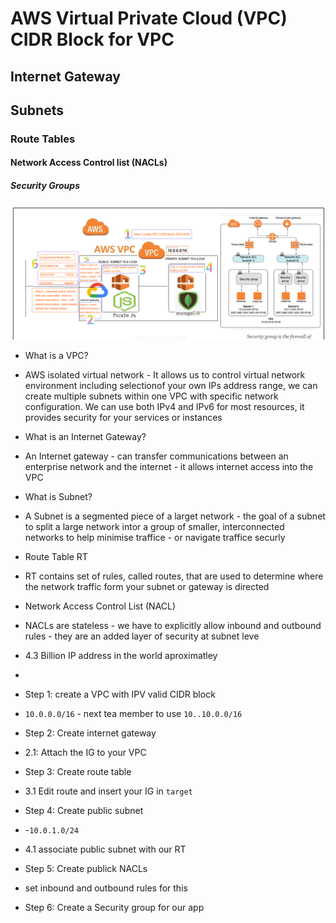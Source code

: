 # AWS Virtual Private Cloud (VPC) CIDR Block for VPC
## Internet Gateway
## Subnets
### Route Tables
#### Network Access Control list (NACLs)
##### Security Groups 

![](AWS_deployment_networking_security.png)

- What is a VPC?
- AWS isolated virtual network - It allows us to control virtual network environment including selectionof your own IPs address range, we can create multiple subnets within one VPC with specific network configuration. We can use both IPv4 and IPv6 for most resources, it provides security for your services or instances

- What is an Internet Gateway?
-  An Internet gateway - can transfer communications between an enterprise network and the internet - it allows internet access into the VPC
  
- What is Subnet?
- A Subnet is a segmented piece of a larget network - the goal of a subnet to split a large network intor a group of smaller, interconnected networks to help minimise traffice - or navigate traffice securly  

- Route Table RT
- RT contains set of rules, called routes, that are used to determine where the network traffic form your subnet or gateway is directed

- Network Access Control List (NACL)
- NACLs are stateless - we have to explicitly allow inbound and outbound rules - they are an added layer of security at subnet leve

- 4.3 Billion IP address in the world aproximatley 
- 
- Step 1: create a VPC with IPV valid CIDR block
- `10.0.0.0/16` - next tea member to use `10..10.0.0/16`

- Step 2: Create internet gateway
- 2.1: Attach the IG to your VPC

- Step 3: Create route table
- 3.1 Edit route and insert your IG in `target`

- Step 4: Create public subnet
- -`10.0.1.0/24`
- 4.1 associate public subnet with our RT

- Step 5: Create publick NACLs
- set inbound and outbound rules for this 

- Step 6: Create a Security group for our app















